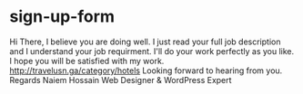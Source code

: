 # sign-up-form
Hi There, I believe you are doing well. I just read your full job description and  I understand your job requirment. I'll do your work perfectly as you like. I hope you will be satisfied with my work.  http://travelusn.ga/category/hotels  Looking forward to hearing from you. Regards Naiem Hossain Web Designer &amp; WordPress Expert

